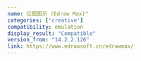 ```yaml
---
name: 亿图图示 (Edraw Max)"
categories: ['creative']
compatibility: emulation
display_result: "Compatible"
version_from: "14.2.2.126"
link: https://www.edrawsoft.cn/edrawmax/
---
```

